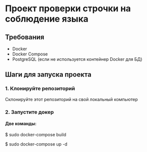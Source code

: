 # Проект проверки строчки на соблюдение языка


## Требования

- Docker
- Docker Compose
- PostgreSQL (если не используется контейнер Docker для БД)

## Шаги для запуска проекта

### 1. Клонируйте репозиторий

Склонируйте этот репозиторий на свой локальный компьютер


### 2. Запустите докер
#### Две команды:
$ sudo docker-compose build

$ sudo docker-compose up -d
